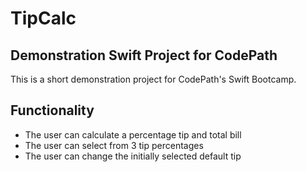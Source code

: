 # TipCalc
## Demonstration Swift Project for CodePath

This is a short demonstration project for CodePath's Swift Bootcamp.

## Functionality

* The user can calculate a percentage tip and total bill
* The user can select from 3 tip percentages
* The user can change the initially selected default tip



